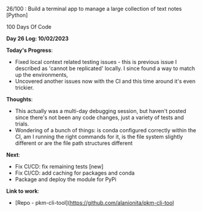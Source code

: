 26/100 : Build a terminal app to manage a large collection of text notes [Python]

100 Days Of Code

**Day 26 Log: 10/02/2023**

**Today's Progress**:
- Fixed local context related testing issues - this is previous issue I described as 'cannot be replicated' locally. I since found a way to match up the environments,
- Uncovered another issues now with the CI and this time around it's even trickier.

**Thoughts**:
- This actually was a multi-day debugging session, but haven't posted since there's not been any code changes, just a variety of tests and trials.
- Wondering of a bunch of things: is conda configured correctly within the CI, am I running the right commands for it, is the file system slightly different or are the file path structures different

**Next**: 
- Fix CI/CD: fix remaining tests [new]
- Fix CI/CD: add caching for packages and conda
- Package and deploy the module for PyPi

**Link to work**: 
- [Repo - pkm-cli-tool](https://github.com/alanionita/pkm-cli-tool